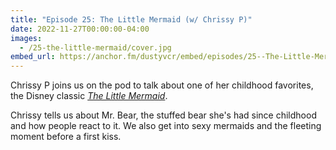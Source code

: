 ```yaml
---
title: "Episode 25: The Little Mermaid (w/ Chrissy P)"
date: 2022-11-27T00:00:00-04:00
images:
  - /25-the-little-mermaid/cover.jpg
embed_url: https://anchor.fm/dustyvcr/embed/episodes/25--The-Little-Mermaid-w-Chrissy-P-e1rd1p3
---
```


Chrissy P joins us on the pod to talk about one of her childhood favorites, the Disney classic [_The Little Mermaid_](https://www.imdb.com/title/tt0097757/).

Chrissy tells us about Mr. Bear, the stuffed bear she's had since childhood and how people react to it. We also get into sexy mermaids and the fleeting moment before a first kiss.
